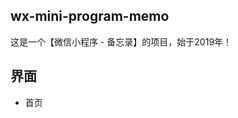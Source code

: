 ﻿## wx-mini-program-memo

这是一个【微信小程序 - 备忘录】的项目，始于2019年！

## 界面

 * 首页

   [首页初始化]:https://github.com/zcrkey/wx-mini-program-memo/blob/master/%E7%95%8C%E9%9D%A2/%E9%A6%96%E9%A1%B5%20-%20%E5%88%9D%E5%A7%8B%E5%8C%96.jpg

